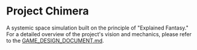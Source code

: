 # Project Chimera

A systemic space simulation built on the principle of "Explained Fantasy." For a detailed overview of the project's vision and mechanics, please refer to the [GAME_DESIGN_DOCUMENT.md](GAME_DESIGN_DOCUMENT.md).
